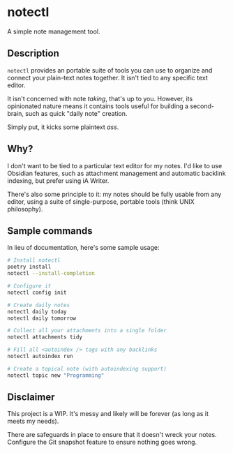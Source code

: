 # notectl

A simple note management tool. 

## Description

`notectl` provides an portable suite of tools you can use to organize and connect your plain-text notes together. It isn't tied to any specific text editor.

It isn't concerned with note *taking*, that's up to you. However, its opinionated nature means it contains tools useful for building a second-brain, such as quick "daily note" creation. 

Simply put, it kicks some plaintext *ass*. 

## Why?
I don't want to be tied to a particular text editor for my notes. I'd like to use Obsidian features, such as attachment management and automatic backlink indexing, but prefer using iA Writer.

There's also some principle to it: my notes should be fully usable from any editor, using a suite of single-purpose, portable tools (think UNIX philosophy).

## Sample commands
In lieu of documentation, here's some sample usage:

```bash
# Install notectl
poetry install
notectl --install-completion

# Configure it
notectl config init

# Create daily notes
notectl daily today
notectl daily tomorrow

# Collect all your attachments into a single folder
notectl attachments tidy

# Fill all <autoindex /> tags with any backlinks
notectl autoindex run

# Create a topical note (with autoindexing support)
notectl topic new "Programming"
```

## Disclaimer
This project is a WIP. It's messy and likely will be forever (as long as it meets my needs). 

There are safeguards in place to ensure that it doesn't wreck your notes. Configure the Git snapshot feature to ensure nothing goes wrong.